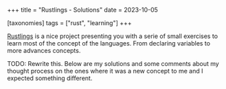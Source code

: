 +++
title = "Rustlings - Solutions"
date = 2023-10-05

[taxonomies]
tags = ["rust", "learning"]
+++

[Rustlings](https://github.com/rust-lang/rustlings/tree/main) is a nice project presenting you with a serie of small
exercises to learn most of the concept of the languages. From declaring variables to more advances concepts.

TODO: Rewrite this.
Below are my solutions and some comments about my thought process on the ones where it was a new concept to me and I
expected something different.
